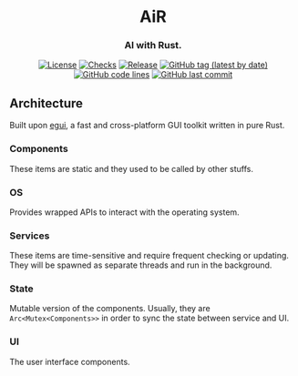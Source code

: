 <div align="center">

# AiR
### AI with Rust.

[![License](https://img.shields.io/badge/License-GPLv3-blue.svg)](https://www.gnu.org/licenses/gpl-3.0)
[![Checks](https://github.com/hack-ink/air/actions/workflows/checks.yml/badge.svg?branch=main)](https://github.com/hack-ink/air/actions/workflows/checks.yml)
[![Release](https://github.com/hack-ink/air/actions/workflows/release.yml/badge.svg)](https://github.com/hack-ink/air/actions/workflows/release.yml)
[![GitHub tag (latest by date)](https://img.shields.io/github/v/tag/hack-ink/air)](https://github.com/hack-ink/air/tags)
[![GitHub code lines](https://tokei.rs/b1/github/hack-ink/air)](https://github.com/hack-ink/air)
[![GitHub last commit](https://img.shields.io/github/last-commit/hack-ink/air?color=red&style=plastic)](https://github.com/hack-ink/air)

</div>

## Architecture
Built upon [egui](https://github.com/emilk/egui), a fast and cross-platform GUI toolkit written in pure Rust.

### Components
These items are static and they used to be called by other stuffs.

### OS
Provides wrapped APIs to interact with the operating system.

### Services
These items are time-sensitive and require frequent checking or updating.
They will be spawned as separate threads and run in the background.

### State
Mutable version of the components. Usually, they are `Arc<Mutex<Components>>` in order to sync the state between service and UI.

### UI
The user interface components.
